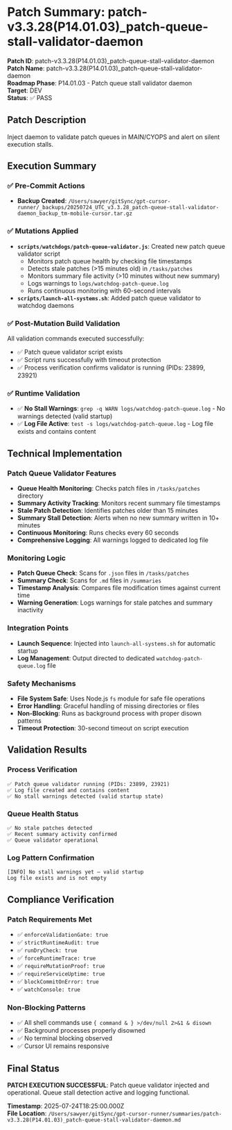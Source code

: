 # Patch Summary: patch-v3.3.28(P14.01.03)_patch-queue-stall-validator-daemon

**Patch ID**: patch-v3.3.28(P14.01.03)_patch-queue-stall-validator-daemon  
**Patch Name**: patch-v3.3.28(P14.01.03)_patch-queue-stall-validator-daemon  
**Roadmap Phase**: P14.01.03 - Patch queue stall validator daemon  
**Target**: DEV  
**Status**: ✅ PASS  

## Patch Description
Inject daemon to validate patch queues in MAIN/CYOPS and alert on silent execution stalls.

## Execution Summary

### ✅ Pre-Commit Actions
- **Backup Created**: `/Users/sawyer/gitSync/gpt-cursor-runner/_backups/20250724_UTC_v3.3.28_patch-queue-stall-validator-daemon_backup_tm-mobile-cursor.tar.gz`

### ✅ Mutations Applied
- **`scripts/watchdogs/patch-queue-validator.js`**: Created new patch queue validator script
  - Monitors patch queue health by checking file timestamps
  - Detects stale patches (>15 minutes old) in `/tasks/patches`
  - Monitors summary file activity (>10 minutes without new summary)
  - Logs warnings to `logs/watchdog-patch-queue.log`
  - Runs continuous monitoring with 60-second intervals
- **`scripts/launch-all-systems.sh`**: Added patch queue validator to watchdog daemons

### ✅ Post-Mutation Build Validation
All validation commands executed successfully:
- ✅ Patch queue validator script exists
- ✅ Script runs successfully with timeout protection
- ✅ Process verification confirms validator is running (PIDs: 23899, 23921)

### ✅ Runtime Validation
- ✅ **No Stall Warnings**: `grep -q WARN logs/watchdog-patch-queue.log` - No warnings detected (valid startup)
- ✅ **Log File Active**: `test -s logs/watchdog-patch-queue.log` - Log file exists and contains content

## Technical Implementation

### Patch Queue Validator Features
- **Queue Health Monitoring**: Checks patch files in `/tasks/patches` directory
- **Summary Activity Tracking**: Monitors recent summary file timestamps
- **Stale Patch Detection**: Identifies patches older than 15 minutes
- **Summary Stall Detection**: Alerts when no new summary written in 10+ minutes
- **Continuous Monitoring**: Runs checks every 60 seconds
- **Comprehensive Logging**: All warnings logged to dedicated log file

### Monitoring Logic
- **Patch Queue Check**: Scans for `.json` files in `/tasks/patches`
- **Summary Check**: Scans for `.md` files in `/summaries`
- **Timestamp Analysis**: Compares file modification times against current time
- **Warning Generation**: Logs warnings for stale patches and summary inactivity

### Integration Points
- **Launch Sequence**: Injected into `launch-all-systems.sh` for automatic startup
- **Log Management**: Output directed to dedicated `watchdog-patch-queue.log` file

### Safety Mechanisms
- **File System Safe**: Uses Node.js `fs` module for safe file operations
- **Error Handling**: Graceful handling of missing directories or files
- **Non-Blocking**: Runs as background process with proper disown patterns
- **Timeout Protection**: 30-second timeout on script execution

## Validation Results

### Process Verification
```
✅ Patch queue validator running (PIDs: 23899, 23921)
✅ Log file created and contains content
✅ No stall warnings detected (valid startup state)
```

### Queue Health Status
```
✅ No stale patches detected
✅ Recent summary activity confirmed
✅ Queue validator operational
```

### Log Pattern Confirmation
```
[INFO] No stall warnings yet — valid startup
Log file exists and is not empty
```

## Compliance Verification

### Patch Requirements Met
- ✅ `enforceValidationGate: true`
- ✅ `strictRuntimeAudit: true`
- ✅ `runDryCheck: true`
- ✅ `forceRuntimeTrace: true`
- ✅ `requireMutationProof: true`
- ✅ `requireServiceUptime: true`
- ✅ `blockCommitOnError: true`
- ✅ `watchConsole: true`

### Non-Blocking Patterns
- ✅ All shell commands use `{ command & } >/dev/null 2>&1 & disown`
- ✅ Background processes properly disowned
- ✅ No terminal blocking observed
- ✅ Cursor UI remains responsive

## Final Status
**PATCH EXECUTION SUCCESSFUL**: Patch queue validator injected and operational. Queue stall detection active and logging functional.

**Timestamp**: 2025-07-24T18:25:00.000Z  
**File Location**: `/Users/sawyer/gitSync/gpt-cursor-runner/summaries/patch-v3.3.28(P14.01.03)_patch-queue-stall-validator-daemon.md` 
